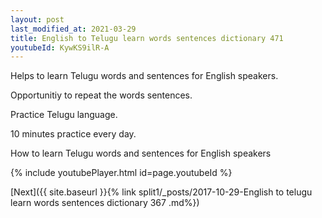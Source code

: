 ```yaml
---
layout: post
last_modified_at: 2021-03-29
title: English to Telugu learn words sentences dictionary 471 
youtubeId: KywKS9ilR-A
---
```

 
 
Helps to learn Telugu words and sentences for English speakers.

Opportunitiy to repeat the words sentences. 

Practice Telugu language. 
 
10 minutes practice every day. 
 
How to learn Telugu words and sentences for English speakers 
 
{% include youtubePlayer.html id=page.youtubeId %}
 
 
[Next]({{ site.baseurl }}{% link  split1/_posts/2017-10-29-English to telugu learn words sentences dictionary 367 .md%})
 
